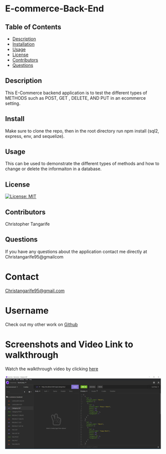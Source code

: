 # E-commerce-Back-End #

 ## Table of Contents
* [Description](#description)
* [Installation](#installation)
* [Usage](#usage)
* [License](#license)
* [Contributors](#contributors)
* [Questions](#questions)

## Description
This E-Commerce backend application is to test the different types of METHODS such as POST, GET , DELETE, AND PUT in an ecommerce setting.  
## Install
Make sure to clone the repo, then in the root directory run npm install (sql2, express, env, and sequelize).
## Usage
This can be used to demonstrate the different types of methods and how to change or delete the informaiton in a database.
## License
[![License: MIT](https://img.shields.io/badge/License-MIT-yellow.svg)](https://opensource.org/licenses/MIT)
## Contributors
Christopher Tangarife
## Questions
If you have any questions about the application contact me directly at Christangarife95@gmailcom 
# Contact
Christangarife95@gmail.com 
# Username
Check out my other work on [Github](https://github.com/ChrisCodes54)
# Screenshots and Video Link to walkthrough
Watch the walkthrough video by clicking [here](https://drive.google.com/file/d/1DUkvVvRpAsGBCb0EzkLfDUOIHaGM8TlB/view?usp=sharing)

![Example of doing a category GET request](images/ecommerce.PNG)


